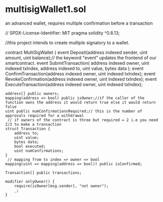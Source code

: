 # multisigWallet1.sol
an advanced wallet, requires multiple confirmation before a transaction

// SPDX-License-Identifier: MIT
pragma solidity ^0.8.13;

//this project intends to create mutliple signatory to a wallet.

contract MultiSigWallet {
    event Deposit(address indexed sender, uint amount, uint balance);// the keyword "event" updates the frontend of our smartcontract.
    event SubmitTransaction(
        address indexed owner,
        uint indexed txIndex,
        address indexed to,
        uint value,
        bytes data
    );
    event ConfirmTransaction(address indexed owner, uint indexed txIndex);
    event RevokeConfirmation(address indexed owner, uint indexed txIndex);
    event ExecuteTransaction(address indexed owner, uint indexed txIndex);

    address[] public owners;
    mapping(address => bool) public isOwner;//if the caller of the function owns the address it would return true else it would return false
    uint public numConfirmationsRequired;// this is the number of approvals required for a withdrawal
     // if owners of the contract is three but required = 2 i.e you need 2/3 to make a transaction
    struct Transaction {
        address to;
        uint value;
        bytes data;
        bool executed;
        uint numConfirmations;
    }
     // mapping from tx index => owner => bool
    mapping(uint => mapping(address => bool)) public isConfirmed;

    Transaction[] public transactions;

    modifier onlyOwner() {
        require(isOwner[msg.sender], "not owner");
        _;
    }

